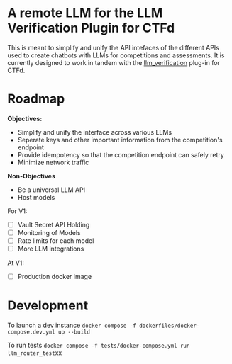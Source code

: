# A remote LLM for the LLM Verification Plugin for CTFd

This is meant to simplify and unify the API intefaces of the different APIs used to create chatbots with LLMs for competitions and assessments. It is currently designed to work in tandem with the [llm_verification](https://github.com/aivillage/llm_verification) plug-in for CTFd. 

# Roadmap

**Objectives:**

- Simplify and unify the interface across various LLMs
- Seperate keys and other important information from the competition's endpoint
- Provide idempotency so that the competition endpoint can safely retry
- Minimize network traffic

**Non-Objectives**

- Be a universal LLM API
- Host models

For V1:
- [ ] Vault Secret API Holding
- [ ] Monitoring of Models
- [ ] Rate limits for each model
- [ ] More LLM integrations

At V1:
- [ ] Production docker image 

# Development

To launch a dev instance `docker compose -f dockerfiles/docker-compose.dev.yml up --build`

To run tests `docker compose -f tests/docker-compose.yml run llm_router_test`xx
